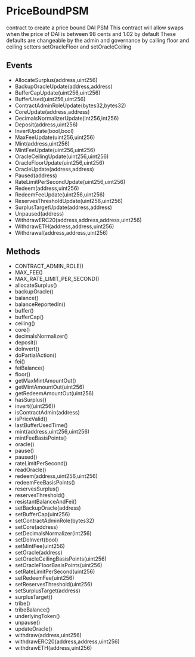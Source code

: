 # PriceBoundPSM


contract to create a price bound DAI PSM This contract will allow swaps when the price of DAI is between 98 cents and 1.02 by default These defaults are changeable by the admin and governance by calling floor and ceiling setters setOracleFloor and setOracleCeiling

## Events


 - AllocateSurplus(address,uint256)
 - BackupOracleUpdate(address,address)
 - BufferCapUpdate(uint256,uint256)
 - BufferUsed(uint256,uint256)
 - ContractAdminRoleUpdate(bytes32,bytes32)
 - CoreUpdate(address,address)
 - DecimalsNormalizerUpdate(int256,int256)
 - Deposit(address,uint256)
 - InvertUpdate(bool,bool)
 - MaxFeeUpdate(uint256,uint256)
 - Mint(address,uint256)
 - MintFeeUpdate(uint256,uint256)
 - OracleCeilingUpdate(uint256,uint256)
 - OracleFloorUpdate(uint256,uint256)
 - OracleUpdate(address,address)
 - Paused(address)
 - RateLimitPerSecondUpdate(uint256,uint256)
 - Redeem(address,uint256)
 - RedeemFeeUpdate(uint256,uint256)
 - ReservesThresholdUpdate(uint256,uint256)
 - SurplusTargetUpdate(address,address)
 - Unpaused(address)
 - WithdrawERC20(address,address,address,uint256)
 - WithdrawETH(address,address,uint256)
 - Withdrawal(address,address,uint256)

## Methods


 - CONTRACT_ADMIN_ROLE()
 - MAX_FEE()
 - MAX_RATE_LIMIT_PER_SECOND()
 - allocateSurplus()
 - backupOracle()
 - balance()
 - balanceReportedIn()
 - buffer()
 - bufferCap()
 - ceiling()
 - core()
 - decimalsNormalizer()
 - deposit()
 - doInvert()
 - doPartialAction()
 - fei()
 - feiBalance()
 - floor()
 - getMaxMintAmountOut()
 - getMintAmountOut(uint256)
 - getRedeemAmountOut(uint256)
 - hasSurplus()
 - invert((uint256))
 - isContractAdmin(address)
 - isPriceValid()
 - lastBufferUsedTime()
 - mint(address,uint256,uint256)
 - mintFeeBasisPoints()
 - oracle()
 - pause()
 - paused()
 - rateLimitPerSecond()
 - readOracle()
 - redeem(address,uint256,uint256)
 - redeemFeeBasisPoints()
 - reservesSurplus()
 - reservesThreshold()
 - resistantBalanceAndFei()
 - setBackupOracle(address)
 - setBufferCap(uint256)
 - setContractAdminRole(bytes32)
 - setCore(address)
 - setDecimalsNormalizer(int256)
 - setDoInvert(bool)
 - setMintFee(uint256)
 - setOracle(address)
 - setOracleCeilingBasisPoints(uint256)
 - setOracleFloorBasisPoints(uint256)
 - setRateLimitPerSecond(uint256)
 - setRedeemFee(uint256)
 - setReservesThreshold(uint256)
 - setSurplusTarget(address)
 - surplusTarget()
 - tribe()
 - tribeBalance()
 - underlyingToken()
 - unpause()
 - updateOracle()
 - withdraw(address,uint256)
 - withdrawERC20(address,address,uint256)
 - withdrawETH(address,uint256)
